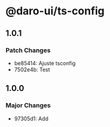 # @daro-ui/ts-config

## 1.0.1

### Patch Changes

- be85414: Ajuste tsconfig
- 7502e4b: Test

## 1.0.0

### Major Changes

- 97305d1: Add
